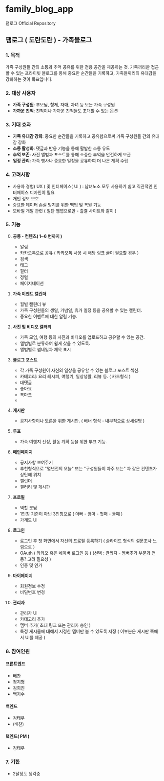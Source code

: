 # family_blog_app
팸로그 Official Repository

## 팸로그 ( 도란도란 ) - 가족블로그
### 1. 목적

가족 구성원들 간의 소통과 추억 공유를 위한 전용 공간을 제공하는 것. 가족끼리만 접근할 수 있는 프라이빗 블로그를 통해 중요한 순간들을 기록하고, 가족들끼리의 유대감을 강화하는 것이 목표입니다.

### 2. 대상 사용자

- **가족 구성원**: 부모님, 형제, 자매, 자녀 등 모든 가족 구성원
- **가까운 친척**: 친척이나 가까운 친척들도 초대할 수 있는 옵션

### 3. 기대 효과

- **가족 유대감 강화**: 중요한 순간들을 기록하고 공유함으로써 가족 구성원들 간의 유대감 강화
- **소통 활성화**: 댓글과 반응 기능을 통해 활발한 소통 유도
- **추억 보존**: 사진 앨범과 포스트를 통해 소중한 추억을 안전하게 보관
- **일정 관리**: 가족 행사나 중요한 일정을 공유하여 더 나은 계획 수립

### 4. 고려사항
- 사용자 경험( UX ) 및 인터페이스( UI ) : 남녀노소 모두 사용하기 쉽고 직관적인 인터페이스 디자인이 필요
- 개인 정보 보호
- 중요한 데이터 손실 방지를 위한 백업 및 복원 기능
- 모바일 개발 관련 ( 일단 웹앱으로만 - 출결 사이트와 같이 )

### 5. 기능

0. **공통 - 컨텐츠( 1~6 번까지 )** 
	 * 알림
	 * 카카오톡으로 공유 ( 카카오톡 사용 시 해당 링크 글이 필요할 경우 )
	 * 검색
	 * 태그
	 * 필터
   * 정렬
   * 페이지네이션

1. **가족 이벤트 캘린더**
    - 월별 캘린더 뷰 
    - 가족 구성원들의 생일, 기념일, 휴가 일정 등을 공유할 수 있는 캘린더.
    - 중요한 이벤트에 대한 알림 기능.
      
2. **사진 및 비디오 갤러리**
    - 가족 모임, 여행 등의 사진과 비디오를 업로드하고 공유할 수 있는 공간.
    - 앨범별로 분류하여 쉽게 찾을 수 있도록.
    - 앨범별로 썸네일과 제목 표시
      
3. **블로그 포스트**
    - 각 가족 구성원이 자신의 일상을 공유할 수 있는 블로그 포스트 섹션.
    - 카테고리: 요리 레시피, 여행기, 일상생활, 리뷰 등. ( 카드형식 )
    - 대댓글
    - 좋아요
    - 북마크
    - 
      
4. **게시판**
    - 공지사항이나 토론을 위한 게시판. ( 배너 형식 - 내부적으로 상세설명 )

5. **투표**
    - 가족 여행지 선정, 활동 계획 등을 위한 투표 기능.

6. **메인페이지**
	* 공지사항 보여주기
	* 추천형식으로 "몇년전의 오늘" 또는 "구성원들이 자주 보는" 과 같은 컨텐츠가 상단에 위치
	* 캘린더 
	* 갤러리 및 게시판 
 
7. **프로필**
	- 역할 분담
	- 1인칭 기준이 아닌 3인칭으로 ( 아빠 - 엄마 - 첫째 - 둘째 )
	- 가계도 UI
	
	  
8. **로그인**
	- 로그인 후 첫 화면에서 자신의 프로필 등록하기 ( 슬라이드 형식의 설문조사 느낌으로 )
	- OAuth ( 카카오 혹은 네이버 로그인 등 ) (선택 : 관리자 - 멤버추가 부분과 연동? 고려 필요성 )
	- 인증 및 인가

9. **마이페이지**
	* 회원정보 수정
	* 비밀번호 변경
	 
10. **관리자**
	- 관리자 UI 
	- 카테고리 추가
	- 멤버 추가( 초대 링크 또는 관리자 승인 )
	- 특정 게시물에 대해서 지정한 멤버만 볼 수 있도록 지정 ( 이부분은 게시판 쪽에서 UI를 제공 )
### 6. 참여인원

#### 프론트엔드
* 배찬
* 정지형
* 김희진
* 백지수
#### 백엔드
* 김태우
* (배찬)

#### 탴엔드( PM )
- 김태우

### 7. 기한
* 2달정도 생각중
